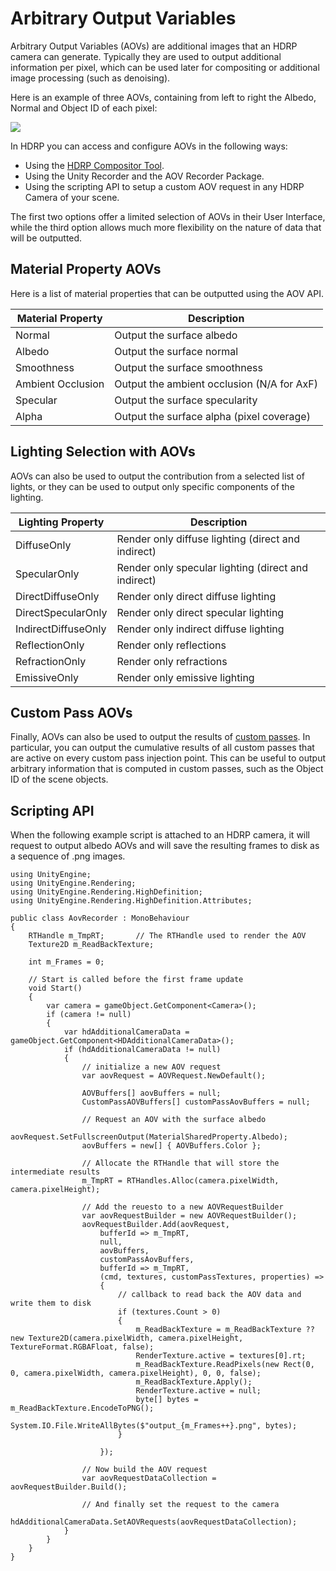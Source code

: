 # Arbitrary Output Variables

Arbitrary Output Variables (AOVs) are additional images that an HDRP camera can generate. Typically they are used to output additional information per pixel, which can be used later for compositing or additional image processing (such as denoising).

Here is an example of three AOVs, containing from left to right the Albedo, Normal and Object ID of each pixel:

![](Images/aov_example.png)

In HDRP you can access and configure AOVs in the following ways:
- Using the [HDRP Compositor Tool](Compositor-Main).
- Using the Unity Recorder and the AOV Recorder Package.
- Using the scripting API to setup a custom AOV request in any HDRP Camera of your scene.

The first two options offer a limited selection of AOVs in their User Interface, while the third option allows much more flexibility on the nature of data that will be outputted.

## Material Property AOVs
Here is a list of material properties that can be outputted using the AOV API.

| Material Property | Description               |
|-------------------|---------------------------|
| Normal            | Output the surface albedo |
| Albedo            | Output the surface normal |
| Smoothness        | Output the surface smoothness |
| Ambient Occlusion | Output the ambient occlusion (N/A for AxF) |
| Specular          | Output the surface specularity |
| Alpha             | Output the surface alpha (pixel coverage) |

## Lighting Selection with AOVs
AOVs can also be used to output the contribution from a selected list of lights, or they can be used to output only specific components of the lighting.

| Lighting Property | Description               |
|-------------------|---------------------------|
| DiffuseOnly        | Render only diffuse lighting (direct and indirect) |
| SpecularOnly       | Render only specular lighting (direct and indirect) |
| DirectDiffuseOnly  | Render only direct diffuse lighting |
| DirectSpecularOnly  | Render only direct specular lighting |
| IndirectDiffuseOnly  | Render only indirect diffuse lighting |
| ReflectionOnly  | Render only reflections |
| RefractionOnly  | Render only refractions |
| EmissiveOnly  | Render only emissive lighting |

## Custom Pass AOVs
Finally, AOVs can also be used to output the results of [custom passes](Custom-Pass). In particular, you can output the cumulative results of all custom passes that are active on every custom pass injection point. This can be useful to output arbitrary information that is computed in custom passes, such as the Object ID of the scene objects.

## Scripting API
When the following example script is attached to an HDRP camera, it will request to output albedo AOVs and will save the resulting frames to disk as a sequence of .png images.
```
using UnityEngine;
using UnityEngine.Rendering;
using UnityEngine.Rendering.HighDefinition;
using UnityEngine.Rendering.HighDefinition.Attributes;

public class AovRecorder : MonoBehaviour
{
    RTHandle m_TmpRT;       // The RTHandle used to render the AOV
    Texture2D m_ReadBackTexture;

    int m_Frames = 0;

    // Start is called before the first frame update
    void Start()
    {
        var camera = gameObject.GetComponent<Camera>();
        if (camera != null)
        {
            var hdAdditionalCameraData = gameObject.GetComponent<HDAdditionalCameraData>();
            if (hdAdditionalCameraData != null)
            {
                // initialize a new AOV request
                var aovRequest = AOVRequest.NewDefault();

                AOVBuffers[] aovBuffers = null;
                CustomPassAOVBuffers[] customPassAovBuffers = null;

                // Request an AOV with the surface albedo
                aovRequest.SetFullscreenOutput(MaterialSharedProperty.Albedo);
                aovBuffers = new[] { AOVBuffers.Color };

                // Allocate the RTHandle that will store the intermediate results
                m_TmpRT = RTHandles.Alloc(camera.pixelWidth, camera.pixelHeight);

                // Add the reuesto to a new AOVRequestBuilder
                var aovRequestBuilder = new AOVRequestBuilder();
                aovRequestBuilder.Add(aovRequest,
                    bufferId => m_TmpRT,
                    null,
                    aovBuffers,
                    customPassAovBuffers,
                    bufferId => m_TmpRT,
                    (cmd, textures, customPassTextures, properties) =>
                    {
                        // callback to read back the AOV data and write them to disk 
                        if (textures.Count > 0)
                        {
                            m_ReadBackTexture = m_ReadBackTexture ?? new Texture2D(camera.pixelWidth, camera.pixelHeight, TextureFormat.RGBAFloat, false);
                            RenderTexture.active = textures[0].rt;
                            m_ReadBackTexture.ReadPixels(new Rect(0, 0, camera.pixelWidth, camera.pixelHeight), 0, 0, false);
                            m_ReadBackTexture.Apply();
                            RenderTexture.active = null;
                            byte[] bytes = m_ReadBackTexture.EncodeToPNG();
                            System.IO.File.WriteAllBytes($"output_{m_Frames++}.png", bytes);
                        }

                    });

                // Now build the AOV request
                var aovRequestDataCollection = aovRequestBuilder.Build();

                // And finally set the request to the camera
                hdAdditionalCameraData.SetAOVRequests(aovRequestDataCollection);
            }
        }
    }
}

```